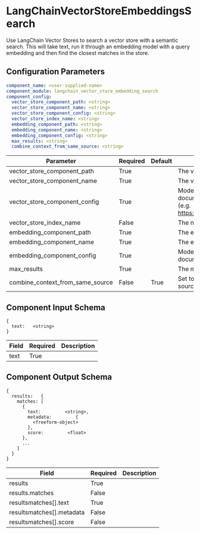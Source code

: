 # LangChainVectorStoreEmbeddingsSearch

Use LangChain Vector Stores to search a vector store with a semantic search. This will take text, run it through an embedding model with a query embedding and then find the closest matches in the store.

## Configuration Parameters

```yaml
component_name: <user-supplied-name>
component_module: langchain_vector_store_embedding_search
component_config:
  vector_store_component_path: <string>
  vector_store_component_name: <string>
  vector_store_component_config: <string>
  vector_store_index_name: <string>
  embedding_component_path: <string>
  embedding_component_name: <string>
  embedding_component_config: <string>
  max_results: <string>
  combine_context_from_same_source: <string>
```

| Parameter | Required | Default | Description |
| --- | --- | --- | --- |
| vector_store_component_path | True |  | The vector store library path - e.g. 'langchain_community.vectorstores' |
| vector_store_component_name | True |  | The vector store to use - e.g. 'Pinecone' |
| vector_store_component_config | True |  | Model specific configuration for the vector store. See LangChain documentation for valid parameter names for this specific component (e.g. https://python.langchain.com/docs/integrations/vectorstores/pinecone). |
| vector_store_index_name | False |  | The name of the index to use |
| embedding_component_path | True |  | The embedding library path - e.g. 'langchain_community.embeddings' |
| embedding_component_name | True |  | The embedding model to use - e.g. BedrockEmbeddings |
| embedding_component_config | True |  | Model specific configuration for the embedding model. See documentation for valid parameter names. |
| max_results | True |  | The maximum number of results to return |
| combine_context_from_same_source | False | True | Set to False if you don't want to combine all the context from the same source. Default is True |


## Component Input Schema

```
{
  text:   <string>
}
```
| Field | Required | Description |
| --- | --- | --- |
| text | True |  |


## Component Output Schema

```
{
  results:   {
    matches: [
      {
        text:         <string>,
        metadata:         {
          <freeform-object>
        },
        score:         <float>
      },
      ...
    ]
  }
}
```
| Field | Required | Description |
| --- | --- | --- |
| results | True |  |
| results.matches | False |  |
| resultsmatches[].text | True |  |
| resultsmatches[].metadata | False |  |
| resultsmatches[].score | False |  |
